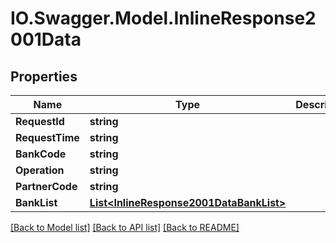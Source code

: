 # IO.Swagger.Model.InlineResponse2001Data
## Properties

Name | Type | Description | Notes
------------ | ------------- | ------------- | -------------
**RequestId** | **string** |  | [optional] 
**RequestTime** | **string** |  | [optional] 
**BankCode** | **string** |  | [optional] 
**Operation** | **string** |  | [optional] 
**PartnerCode** | **string** |  | [optional] 
**BankList** | [**List&lt;InlineResponse2001DataBankList&gt;**](InlineResponse2001DataBankList.md) |  | [optional] 

[[Back to Model list]](../README.md#documentation-for-models) [[Back to API list]](../README.md#documentation-for-api-endpoints) [[Back to README]](../README.md)

